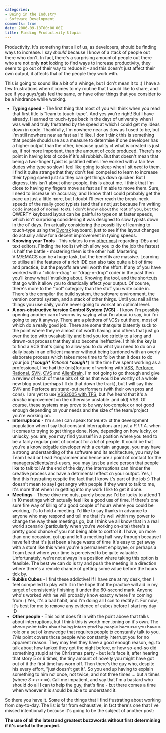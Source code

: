 ```yaml
---
categories:
- Being in the Industry
- Software Development
comments: true
date: 2006-09-18T00:00:00Z
title: Finding Productivity Utopia
---
```


Productivity. It's something that all of us, as developers, should be finding ways to increase. I say <em>should</em> because I know of a stack of people out there who don't. In fact, there's a surprising amount of people out there who are not only <strong>not</strong> looking to find ways to increase productivity, they seem to go out of their way to reduce it - and this doesn't just affect their own output, it affects that of the people they work with.

This is going to sound like a bit of a whinge, but I don't mean it to :) I have a few frustrations when it comes to my routine that I would like to share, and see if you guys/gals feel the same, or have other things that you consider to be a hindrance while working.
<ul>
<li><strong>Typing speed</strong> - The first thing that most of you will think when you read that first title is "learn to touch-type". And yes you're right! But I have already. I learned to touch-type back in the days of university when I was well and truly frustrated by the speed at which I could get my ideas down in code. Thankfully, I'm nowhere near as slow as I used to be, but I'm still nowhere near as fast as I'd like. I don't think this is something that people should use as a measure to determine if one developer has a higher output than the other, because quality of what is created is just as, if not more important, than the amount of code produced. There's no point in having lots of code if it's all rubbish. But that doesn't mean that being a two-finger typist is justified either. I've worked with a fair few dudes who type so slow I feel like going to sleep when I sit <em>next</em> to them. I find it quite strange that they don't feel compelled to learn to increase their typing speed just so they can get things down quicker. But I digress, this isn't about other people, this is about me. I think that I'm close to having my fingers move as fast as I'm able to move them. Sure, I need to increase my accuracy, and I know that I could probably get the pace up just a little more, but I doubt I'll ever reach the break-neck speeds of the really good typists (and that's not just because I'm writing code instead of normal text). I don't know about the rest of you, but the QWERTY keyboard layout can be painful to type on at faster speeds, which isn't surprising considering it was designed to slow typists down in the ol' days. I'm actually considering the possibility of learning to touch-type using the <a href="http://en.wikipedia.org/wiki/Dvorak_Simplified_Keyboard" title="Dvorak Keyboard">Dvorak</a> keyboard, just to see if the layout changes do actually allow for a decent improvement in typing speeds.</li>
<li><strong>Knowing your Tools</strong> - This relates to my <a href="/posts/is-an-ide-all-its-cracked-up-to-be/" title="Is an IDE all it's cracked up to be?">other post</a> regarding IDEs and text editors. Finding the tool(s) which allow you to do the job the fastest is half the battle - mastering them is the other half. Mastering VIM/EMACS can be a huge task, but the benefits are massive. Learning to utilise all the features of a rich IDE can also take quite a bit of time and practice, but the payoffs are well worth the effort. If any of you have worked with a "click-n-drag" or "drag-n-drop" coder in the past then you'll know what I'm talking about. Knowing the tool, and the shortcuts that go with it allow you to drastically affect your output. Of course, there's more to the "tool" category than the stuff you write code in. There's the compiler, the build system, the software environment, the version control system, and a stack of other things. Until you nail all the things you use daily, you're never going to work at an optimal level.</li>
<li><strong>A non-obstructive Version Control System (VCS)</strong> - I know I'm possibly opening another can of worms by saying what I'm about to say, but I'm going to say it anyway. There are a plethora of VCSs out there, most of which do a really good job. There are some that quite blatently suck to the point where they're almost not worth having, and others that just go over the top with tweakability and bind you too strictly to a long and drawn-out process that they also become ineffective. I think the key is to find a VCS that's going to allow you to do what you need to do on a daily basis in an efficient manner without being burdoned with an overly elaborate process which takes more time to follow than it does to do your job (<em><strong>*cough*</strong> Rational <strong>*cough*</strong></em>) In the time I've spent working as a professional, I've had the (mis)fortune of working with <a href="http://msdn.microsoft.com/vstudio/previous/ssafe/" title="Visual Source Safe (old version)">VSS</a>, <a href="http://www.perforce.com/" title="Perforce">Perforce</a>, <a href="http://www.ibm.com/software/rational" title="IBM: Rational">Rational</a>, <a href="http://subversion.tigris.org/" title="Subversion">SVN</a>, <a href="http://www.nongnu.org/cvs/" title="CVS">CVS</a> and <a href="http://www.alienbrain.com/" title="AlienBrain">AlienBrain</a>. I'm not going to go through and give a review of each of these bits of kit as that would be worthy of a whole new blog post (perhaps I'll do that down the track), but I will say this: SVN and Perforce are stand-out performers (with their own pros and cons). I am yet to use <a href="http://msdn.microsoft.com/vstudio/products/vssafe/default.aspx" title="VSS 2005">VSS2005 with TFS</a>, but I've heard that it's a <em>drastic</em> improvement on the otherwise unstable (and old) VSS. Of course, these systems may prove to be way too complex or not good enough depending on your needs and the size of the team/project you're working on.</li>
<li><strong>Interruptions</strong> - I'm sure I can speak for 99.9% of the development population when I say that constant interruptions are just a <em>P.I.T.A.</em> when it comes to trying to get things done. Now, depending on how lucky, or unlucky, you are, you may find yourself in a position where you tend to be a fairly regular point of contact for a <em>lot</em> of people. It could be that you're a knowledgable developer with a certain language, you may have a strong understanding of the software and its architecture, you may be Team Lead or Lead Programmer and hence are a point of contact for the managers/clients/end-users, you may just be a nice person that people like to talk to! At the end of the day, the interruptions can hinder the creative process and have a detrimental effect on your output. Yes, I find this frustrating despite the fact that I know it's part of the job :) That doesn't mean to say I get angry with people if they want to talk to me, it's more that when I'm getting into my work I like to get it done.</li>
<li><strong>Meetings</strong> - These drive me nuts, purely because I'd be lucky to attend 1 in 10 meetings which actually feel like a good use of time. If there's one sure fire way of killing of a good couple of hours where you could be working, it's to hold a meeting. I'd like to say thanks in advance to anyone who may respond and tell me that it's well within my power to change the way these meetings go, but I think we all know that in a real world scenario (particularly when you're working on-site) there's a pretty good chance of you not being able to control it. I have, on more than one occasion, got up and left a meeting half-way through because I have felt that it's just been a huge waste of time. It's easy to get away with a stunt like this when you're a permanent employee, or perhaps a Team Lead where your time is perceived to be quite valuable. Unfortunately, we're not always in a position where taking this option is feasible. The best we can do is try and push the meeting in a direction where there's a remote chance of getting some value before the hours tick by.</li>
<li><strong>Rubiks Cubes</strong> - I find these addictive! If I have one at my desk, then I feel compelled to play with it in the hope that the practice will aid in my target of consistently finishing it under the 60-second mark. Anyone who's worked with me will probably know exactly where I'm coming from :) Yes, it's a bad habit, and I'm doing all I can to rectify it. For now, it's best for me to remove any evidence of cubes before I start my day :D</li>
<li><strong>Other people</strong> - This point does fit in with the point above that talks about interruptions, but I think this is worth mentioning on it's own. The above point talks about being interrupted by people because you have a role or a set of knowledge that requires people to constantly talk to you. <em>This</em> point covers those people who constantly interrupt you for no apparent reason. They may feel they have a good enough reason, eg. to talk about how tanked they got the night before, or how so-and-so did something stupid at the Christmas party - but let's face it, after hearing that story 5 or 6 times, the tiny amount of novelty you might have got out of it the first time has worn off. Then there's the guy who, despite his every effort, "just doesn't get it". So you end up having to explain something to him not once, not twice, and not three times ... but <em>n</em> times (where <em>3 &lt; n &lt; &infin;</em>). Call me impatient, and say that I'm a bastard who should do all I can to help the guy, that's fine - but there comes a time when whoever it is should be able to understand it.</li>
</ul>
So there you have it. Some of the things that I find frustrating about working from day-to-day. The list is far from exhaustive, in fact there's one that I've missed intentionally because it's going to be the subject of another post:

<strong>The use of all the latest and greatest buzzwords without first determining if it's useful to the project.</strong>
